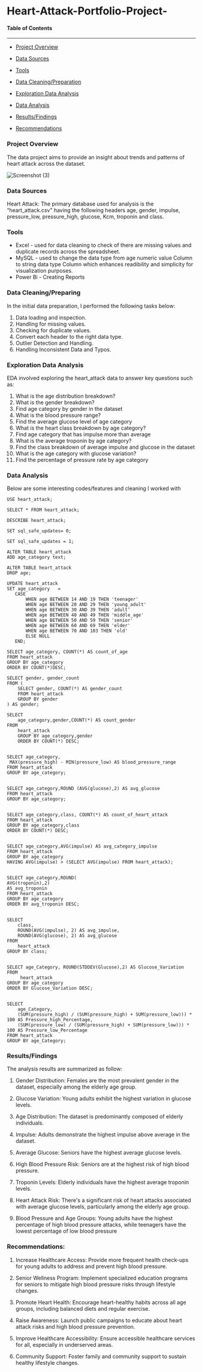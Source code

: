 # Heart-Attack-Portfolio-Project-

#### Table of Contents
---------------------

-  [Project Overview](#Project_Overview)

-  [Data Sources](#Data_Sources)

-  [Tools](#Tools)

-  [Data Cleaning/Preparation](#Data_Cleaning/Preparation)

-  [Exploration Data Analysis](#Exploration_Data_Analysis)

-  [Data Analysis](#Data_Analysis)

-  [Results/Findings](#Results/Findings)

-  [Recommendations](#Recommendations)



###  Project Overview
The data project aims to provide an insight about trends and patterns of heart attack across the dataset.

![Screenshot (3)](https://github.com/Luphen1/Heart-Attack-Portfolio-Project-/assets/140397207/a8923162-5c38-40ab-a768-e2bfb299c2e9)

###  Data Sources
Heart Attack: The primary database used for analysis is the “heart_attack.csv" having the following headers age, gender, impulse, pressure_low, pressure_high, glucose, Kcm, troponin and class.

###  Tools
- Excel - used for data cleaning to check of there are missing values and duplicate records across the spreadsheet.
- MySQL - used to change the data type from age numeric value Column to string data type Column which enhances readibility and simplicity for visualization purposes. 
- Power Bi - Creating Reports 

###  Data Cleaning/Preparing
In the initial data preparation, I performed the following tasks below:

1. Data loading and inspection.
2. Handling for missing values.
3. Checking for duplicate values.
4. Convert each header to the right data type.
5. Outlier Detection and Handling.
6. Handling Inconsistent Data and Typos.

###  Exploration Data Analysis
EDA involved exploring the heart_attack data to answer key questions such as:

1. What is the age distribution breakdown?
2. What is the gender breakdown?
3. Find age category by gender in the dataset
4. What is the blood pressure range?
5. Find the average glucose level of age category
6. What is the heart class breakdown by age category?
7. Find age category that has impulse more than average
8. What is the average troponin by age category?
9. Find the class breakdown of average impulse and glucose in the dataset
10. What is the age category with glucose variation?
11. Find the percentage of pressure rate by age category 

###  Data Analysis
Below are some interesting codes/features and cleaning I worked with 

```
USE heart_attack;

```

```
SELECT * FROM heart_attack;

```

```
DESCRIBE heart_attack;

```

```
SET sql_safe_updates= 0;

```

```
SET sql_safe_updates = 1;

```

```
ALTER TABLE heart_attack
ADD age_category text;

```

```
ALTER TABLE heart_attack
DROP age;

```

 ```
 UPDATE heart_attack
SET age_category   =
    CASE
        WHEN age BETWEEN 14 AND 19 THEN 'teenager'
        WHEN age BETWEEN 20 AND 29 THEN 'young_adult'
        WHEN age BETWEEN 30 AND 39 THEN 'adult'
        WHEN age BETWEEN 40 AND 49 THEN 'middle_age'
        WHEN age BETWEEN 50 AND 59 THEN 'senior'
        WHEN age BETWEEN 60 AND 69 THEN 'elder'
        WHEN age BETWEEN 70 AND 103 THEN 'old'
        ELSE NULL
    END;

```
    
 ```
SELECT age_category, COUNT(*) AS count_of_age
FROM heart_attack
GROUP BY age_category
ORDER BY COUNT(*)DESC;

```

```
SELECT gender, gender_count
FROM (
    SELECT gender, COUNT(*) AS gender_count
    FROM heart_attack
    GROUP BY gender
) AS gender;

```

```
SELECT 
    age_category,gender,COUNT(*) AS count_gender
FROM
    heart_attack
    GROUP BY age_category,gender
    ORDER BY COUNT(*) DESC;

  ```

```

SELECT age_category, 
 MAX(pressure_high) - MIN(pressure_low) AS blood_pressure_range
FROM heart_attack
GROUP BY age_category;

```

```

SELECT age_category,ROUND (AVG(glucose),2) AS avg_glucose
FROM heart_attack
GROUP BY age_category;

```

```

SELECT age_category,class, COUNT(*) AS count_of_heart_attack
FROM heart_attack
GROUP BY age_category,class
ORDER BY COUNT(*) DESC;

```

```

SELECT age_category,AVG(impulse) AS avg_category_impulse
FROM heart_attack
GROUP BY age_category
HAVING AVG(impulse) > (SELECT AVG(impulse) FROM heart_attack);

```

```

SELECT age_category,ROUND(
AVG(troponin),2) 
AS avg_troponin
FROM heart_attack
GROUP BY age_category
ORDER BY avg_troponin DESC; 

```

```

SELECT 
    class,
    ROUND(AVG(impulse), 2) AS avg_impulse,
    ROUND(AVG(glucose), 2) AS avg_glucose
FROM
    heart_attack
GROUP BY class;

```

```

SELECT age_Category, ROUND(STDDEV(Glucose),2) AS Glucose_Variation
FROM 
     heart_attack
GROUP BY age_category
ORDER BY Glucose_Variation DESC;

```

```

SELECT
    age_Category,
    (SUM(pressure_high) / (SUM(pressure_high) + SUM(pressure_low))) * 100 AS Pressure_high_Percentage,
    (SUM(pressure_low) / (SUM(pressure_high) + SUM(pressure_low))) * 100 AS Pressure_low_Percentage
FROM heart_attack
GROUP BY age_Category;

```

###  Results/Findings
The analysis results are summarized as follow:

1. Gender Distribution: Females are the most prevalent gender in the dataset, especially among the elderly age group.

2. Glucose Variation: Young adults exhibit the highest variation in glucose levels.

3. Age Distribution: The dataset is predominantly composed of elderly individuals.

4. Impulse: Adults demonstrate the highest impulse above average in the dataset.

5. Average Glucose: Seniors have the highest average glucose levels.

6. High Blood Pressure Risk: Seniors are at the highest risk of high blood pressure.

7. Troponin Levels: Elderly individuals have the highest average troponin levels.

8. Heart Attack Risk: There's a significant risk of heart attacks associated with average glucose levels, particularly among the elderly age group.

9. Blood Pressure and Age Groups: Young adults have the highest percentage of high blood pressure attacks, while teenagers have the lowest percentage of low blood pressure


###  Recommendations:

1. Increase Healthcare Access: Provide more frequent health check-ups for young adults to address and prevent high blood pressure.
   
2. Senior Wellness Program: Implement specialized education programs for seniors to mitigate high blood pressure risks through lifestyle changes.
   
3. Promote Heart Health: Encourage heart-healthy habits across all age groups, including balanced diets and regular exercise.
   
4. Raise Awareness: Launch public campaigns to educate about heart attack risks and high blood pressure prevention.
   
5. Improve Healthcare Accessibility: Ensure accessible healthcare services for all, especially in underserved areas.
   
6. Community Support: Foster family and community support to sustain healthy lifestyle changes.






     

